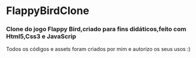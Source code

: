 <h1>FlappyBirdClone</h1>

<h3>Clone do jogo Flappy Bird,criado para fins didáticos,feito com Html5,Css3 e JavaScrip</h3>
<p>Todos os códigos e assets foram criados por mim e autorizo os seus usos :)</p>

